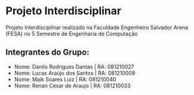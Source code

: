 # Projeto Interdisciplinar

Projeto Interdisciplinar realizado na Faculdade Engenheiro Salvador Arena (FESA) no 5 Semestre de Engenharia de Computação

## Integrantes do Grupo:

- Nome: Danilo Rodrigues Dantas | RA: 081210027
- Nome: Lucas Araújo dos Santos | RA: 081210009 
- Nome: Maik Soares Luiz | RA: 081210040
- Nome: Renan César de Araujo | RA: 081210033
